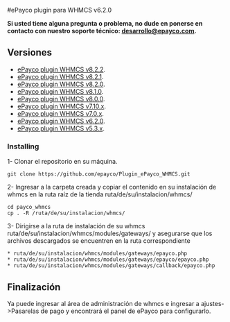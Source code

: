 #ePayco plugin para WHMCS v6.2.0

**Si usted tiene alguna pregunta o problema, no dude en ponerse en contacto con nuestro soporte técnico: desarrollo@epayco.com.**


## Versiones
* [ePayco plugin WHMCS v8.2.2](https://github.com/epayco/Plugin_ePayco_WHMCS/releases/tag/v8.2.2).
* [ePayco plugin WHMCS v8.2.1](https://github.com/epayco/Plugin_ePayco_WHMCS/releases/tag/v8.2.1).
* [ePayco plugin WHMCS v8.2.0](https://github.com/epayco/Plugin_ePayco_WHMCS/releases/tag/v8.2.0).
* [ePayco plugin WHMCS v8.1.0](https://github.com/epayco/Plugin_ePayco_WHMCS/releases/tag/v8.1.0).
* [ePayco plugin WHMCS v8.0.0](https://github.com/epayco/Plugin_ePayco_WHMCS/releases/tag/v8.0.0).
* [ePayco plugin WHMCS v7.10.x](https://github.com/epayco/Plugin_ePayco_WHMCS/releases/tag/v7.10).
* [ePayco plugin WHMCS v7.0.x](https://github.com/epayco/Plugin_ePayco_WHMCS/releases/tag/7.0.x).
* [ePayco plugin WHMCS v6.2.0](https://github.com/epayco/Plugin_ePayco_WHMCS/releases/tag/6.2.0).
* [ePayco plugin WHMCS v5.3.x](https://github.com/epayco/Plugin_ePayco_WHMCS/releases/tag/5.3.x).


### Installing


1- Clonar el repositorio en su máquina.

```
git clone https://github.com/epayco/Plugin_ePayco_WHMCS.git
```
2- Ingresar a la carpeta creada y copiar el contenido en su instalación de whmcs en la ruta raíz de la tienda  ruta/de/su/instalacion/whmcs/
```
cd payco_whmcs
cp . -R /ruta/de/su/instalacion/whmcs/
```
3- Dirigirse a la ruta de instalación de su whmcs ruta/de/su/instalacion/whmcs/modules/gateways/ y asegurarse que los archivos descargados se encuentren en la ruta correspondiente
```
* ruta/de/su/instalacion/whmcs/modules/gateways/epayco.php
* ruta/de/su/instalacion/whmcs/modules/gateways/epayco/epayco.php
* ruta/de/su/instalacion/whmcs/modules/gateways/callback/epayco.php
```

## Finalización

Ya puede ingresar al área de administración de whmcs e ingresar a ajustes->Pasarelas de pago y encontrará el panel de ePayco para configurarlo.

